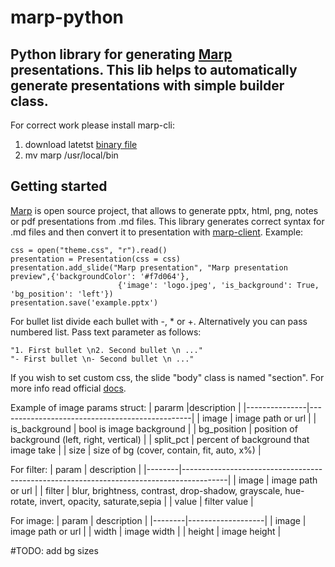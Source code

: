 # marp-python

## Python library for generating [Marp](https://github.com/marp-team/marpit) presentations. This lib helps to automatically generate presentations with simple builder class. 

For correct work please install marp-cli:
1. download latetst [binary file](https://github.com/marp-team/marp-cli/releases)
2. mv marp /usr/local/bin

## Getting started
[Marp](https://github.com/marp-team/marpit) is open source project, that allows to generate pptx, html, png, notes or pdf presentations from .md files. This library generates correct syntax for .md files and then convert it to presentation with [marp-client](https://github.com/marp-team/marp-cli).
Example:
```
css = open("theme.css", "r").read()
presentation = Presentation(css = css)
presentation.add_slide("Marp presentation", "Marp presentation preview",{'backgroundColor': '#f7d064'}, 
                        {'image': 'logo.jpeg', 'is_background': True, 'bg_position': 'left'})
presentation.save('example.pptx')
```
For bullet list divide each bullet with -, * or +. Alternatively you can pass numbered list. Pass text parameter as follows:
```
"1. First bullet \n2. Second bullet \n ..."
"- First bullet \n- Second bullet \n ..."
```

If you wish to set custom css, the slide "body" class is named "section". For more info read official [docs](https://marpit.marp.app/theme-css).

Example of image params struct:
| pararm        |description                             |
|---------------|------------------------------------------------|
| image         | image path or url                              |
| is_background | bool is image background                       |
| bg_position   | position of background (left, right, vertical) |
| split_pct     | percent of background that image take          |
| size          | size of bg (cover, contain, fit, auto, x%)     |

For filter:
| param  | description                                                                             |
|--------|-----------------------------------------------------------------------------------------|
| image  | image path or url                                                                       |
| filter | blur, brightness, contrast, drop-shadow, grayscale, hue-rotate, invert, opacity, saturate,sepia |
| value  | filter value                                                                            |

For image:
| param  | description       |
|--------|-------------------|
| image  | image path or url |
| width  | image width       |
| height | image height      |

#TODO: add bg sizes